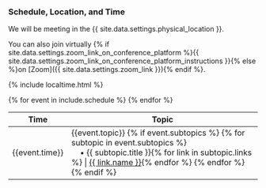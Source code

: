 ### Schedule, Location, and Time

We will be meeting in the {{ site.data.settings.physical_location }}. 

You can also join virtually {% if site.data.settings.zoom_link_on_conference_platform %}{{ site.data.settings.zoom_link_on_conference_platform_instructions }}{% else %}on [Zoom]({{ site.data.settings.zoom_link }}){% endif %}.

{% include localtime.html %}

<div id = "LOCAL_TIME_SCHEDULE"></div>

<table>
  <thead>
    <tr>
      <th>Time</th>
      <th>Topic</th>
    </tr>
  </thead>
  <tbody>
    {% for event in include.schedule %}
    <tr>
      <td>{{event.time}}</td>
      <td>
        {{event.topic}}
        {% if event.subtopics %}
          {% for subtopic in event.subtopics %}
            <br/>&nbsp; &nbsp; • {{ subtopic.title }}{% for link in subtopic.links %}  |  <a href="{% if link.local %}{{ site.baseurl }}/assets/files/{{ link.url }}{% else %}{{ link.url }}{% endif %}">{{ link.name }}</a>{% endfor %}
          {% endfor %}
        {% endif %}
      </td>
    </tr>
    {% endfor %}
  </tbody>
</table>

<script>
  // top time
  var start = new Date('{{ site.data.settings.workshop_date_short }} {{ site.data.settings.start_time }} {{ site.data.settings.time_zone }}');
  var end = new Date('{{ site.data.settings.workshop_date_short }} {{ site.data.settings.end_time }} {{ site.data.settings.time_zone }}');
  var localTime = start.toLocaleTimeString([], {timeStyle: 'short'}) + " to " + end.toLocaleTimeString([], {timeStyle: 'short'});
  var startString = "The workshop will run from {{ site.data.settings.start_time }} to {{ site.data.settings.end_time }} {{ site.data.settings.time_zone_long }} which is "
  var endString = " in your local timezone (according to your computer system time)."
  document.getElementById('LOCAL_TIME_SCHEDULE').innerHTML = startString + localTime + endString;
  
  // all times
  var timeElements = document.getElementsByClassName("EDT_TIME");
  for (var i = 0; i < timeElements.length; i++) {
    dateStr = '{{ site.data.settings.workshop_date_short }} ' + timeElements[i].innerHTML + ' EDT'
    var gmt_time = new Date(dateStr);
    timeElements[i].innerHTML = gmt_time.toLocaleTimeString([], {timeStyle: 'short'})
  }
</script>